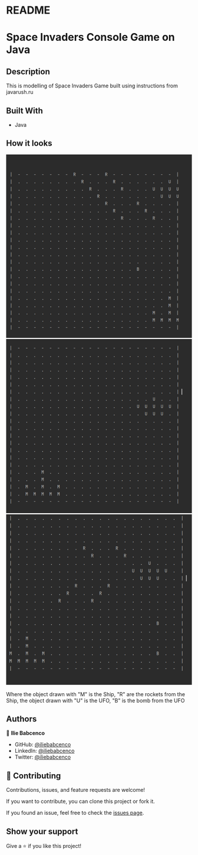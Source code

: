 # README

# Space Invaders Console Game on Java 

## Description

This is modelling of Space Invaders Game built using instructions from javarush.ru

## Built With

- Java

## How it looks

![](1.png)
![](2.png)
![](3.png)

Where the object drawn with "M" is the Ship, "R" are the rockets from the Ship, the object drawn with "U" is the UFO, "B" is the bomb from the UFO 

## Authors

👤 **Ilie Babcenco**

- GitHub: [@iliebabcenco](https://github.com/iliebabcenco)
- LinkedIn: [@iliebabcenco](https://www.linkedin.com/in/ilie-babcenco-72459a1b1/)
- Twitter: [@iliebabcenco](https://twitter.com/BabcencoIlie)


## 🤝 Contributing

Contributions, issues, and feature requests are welcome!

If you want to contribute, you can clone this project or fork it.

If you found an issue, feel free to check the [issues page](https://github.com/iliebabcenco/blog-rails-app/issues).

## Show your support

Give a ⭐️ if you like this project!
